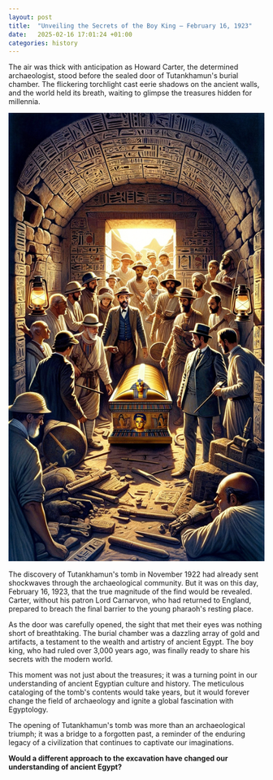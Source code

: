 ```yaml
---
layout: post
title:  "Unveiling the Secrets of the Boy King – February 16, 1923"
date:   2025-02-16 17:01:24 +01:00
categories: history
---
```

The air was thick with anticipation as Howard Carter, the determined archaeologist, stood before the sealed door of Tutankhamun's burial chamber. The flickering torchlight cast eerie shadows on the ancient walls, and the world held its breath, waiting to glimpse the treasures hidden for millennia.

![Image](/assets/images/16_February_a01ec006bb2a1350cca1493261d96283.png)

The discovery of Tutankhamun's tomb in November 1922 had already sent shockwaves through the archaeological community. But it was on this day, February 16, 1923, that the true magnitude of the find would be revealed. Carter, without his patron Lord Carnarvon, who had returned to England, prepared to breach the final barrier to the young pharaoh's resting place.

As the door was carefully opened, the sight that met their eyes was nothing short of breathtaking. The burial chamber was a dazzling array of gold and artifacts, a testament to the wealth and artistry of ancient Egypt. The boy king, who had ruled over 3,000 years ago, was finally ready to share his secrets with the modern world.

This moment was not just about the treasures; it was a turning point in our understanding of ancient Egyptian culture and history. The meticulous cataloging of the tomb's contents would take years, but it would forever change the field of archaeology and ignite a global fascination with Egyptology.

The opening of Tutankhamun's tomb was more than an archaeological triumph; it was a bridge to a forgotten past, a reminder of the enduring legacy of a civilization that continues to captivate our imaginations.

**Would a different approach to the excavation have changed our understanding of ancient Egypt?**
